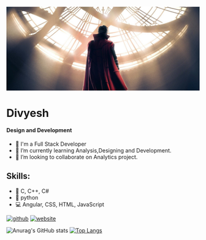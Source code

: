 ![Design and Development](https://github.com/divyesh-kd/divyesh-kd/blob/master/699582.jpg)

# Divyesh
#### Design and Development
 - 🔭 I'm a Full Stack Developer
 - 🌱 I’m currently learning Analysis,Designing and Development. 
 - 👯 I’m looking to collaborate on Analytics project. 
## Skills:  
- 🌊 C, C++, C#
- 🐍 python
- 💻 Angular, CSS, HTML, JavaScript 


[<img src='https://cdn.jsdelivr.net/npm/simple-icons@3.0.1/icons/github.svg' alt='github' height='40'>](https://github.com/divyesh-kd)  [<img src='https://cdn.jsdelivr.net/npm/simple-icons@3.0.1/icons/icloud.svg' alt='website' height='40'>](https://innovationtodiscovery.blogspot.com/)  

![Anurag's GitHub stats](https://github-readme-stats.vercel.app/api?username=divyesh-kd&show_icons=true&theme=dark) [![Top Langs](https://github-readme-stats.vercel.app/api/top-langs/?username=divyesh-kd)](https://github.com/anuraghazra/github-readme-stats)
